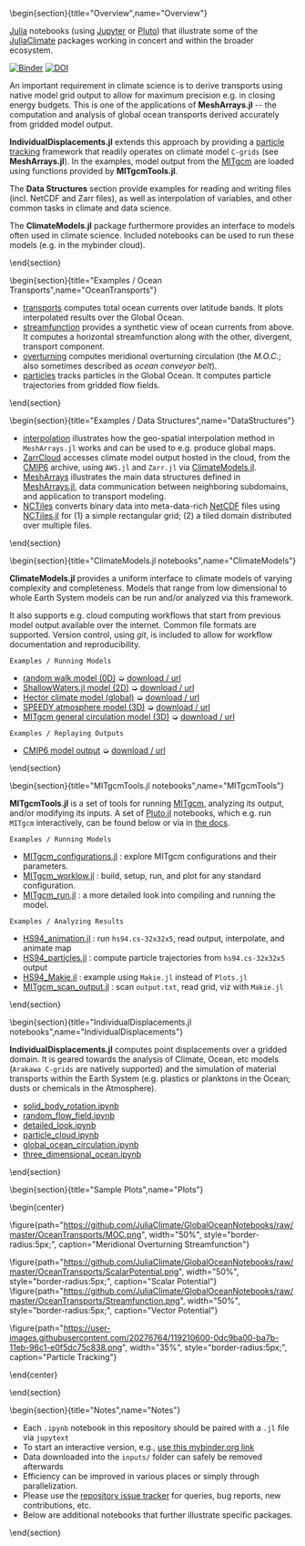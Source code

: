 
\begin{section}{title="Overview",name="Overview"}

[Julia](https://julialang.org) notebooks (using [Jupyter](https://jupyter.org) or [Pluto](https://plutojl.org)) that illustrate some of the [JuliaClimate](https://github.com/JuliaClimate/) packages working in concert and within the broader ecosystem. 

[![Binder](https://mybinder.org/badge_logo.svg)](https://mybinder.org/v2/gh/JuliaClimate/GlobalOceanNotebooks/master)
[![DOI](https://zenodo.org/badge/147266407.svg)](https://zenodo.org/badge/latestdoi/147266407)

An important requirement in climate science is to derive transports using native model grid output to allow for maximum precision e.g. in closing energy budgets. This is one of the applications of **MeshArrays.jl** -- the computation and analysis of global ocean transports derived accurately from gridded model output. 

**IndividualDisplacements.jl** extends this approach by providing a [particle tracking](Lagrangian_and_Eulerian_specification_of_the_flow_field) framework that readily operates on climate model `C-grids` (see **MeshArrays.jl**). In the examples, model output from the [MITgcm](https://mitgcm.readthedocs.io/en/latest/) are loaded using functions provided by **MITgcmTools.jl**.

The **Data Structures** section provide examples for reading and writing files (incl. NetCDF and Zarr files), as well as interpolation of variables, and other common tasks in climate and data science.

The **ClimateModels.jl** package furthermore provides an interface to models often used in climate science. Included notebooks can be used to run these models (e.g. in the mybinder cloud).

\end{section}

\begin{section}{title="Examples / Ocean Transports",name="OceanTransports"}

- [transports](https://nbviewer.jupyter.org/github/JuliaClimate/GlobalOceanNotebooks/blob/master/OceanTransports/04_transports.ipynb) computes total ocean currents over latitude bands. It plots interpolated results over the Global Ocean.
- [streamfunction](https://nbviewer.jupyter.org/github/JuliaClimate/GlobalOceanNotebooks/blob/master/OceanTransports/05_streamfunction.ipynb) provides a synthetic view of ocean currents from above. It computes a horizontal streamfunction along with the other, divergent, transport component.
- [overturning](https://nbviewer.jupyter.org/github/JuliaClimate/GlobalOceanNotebooks/blob/master/OceanTransports/06_overturning.ipynb) computes meridional overturning circulation (the _M.O.C._; also sometimes described as _ocean conveyor belt_).
- [particles](https://nbviewer.jupyter.org/github/JuliaClimate/GlobalOceanNotebooks/blob/master/OceanTransports/07_particles.ipynb) tracks particles in the Global Ocean. It computes particle trajectories from gridded flow fields.

\end{section}

\begin{section}{title="Examples / Data Structures",name="DataStructures"}

- [interpolation](https://nbviewer.jupyter.org/github/JuliaClimate/GlobalOceanNotebooks/blob/master/DataStructures/04_interpolation.ipynb) illustrates how the geo-spatial interpolation method in `MeshArrays.jl` works and can be used to e.g. produce global maps.
- [ZarrCloud](https://nbviewer.jupyter.org/github/JuliaClimate/GlobalOceanNotebooks/blob/master/DataStructures/05_ZarrCloud.ipynb) accesses climate model output hosted in the cloud, from the [CMIP6](https://bit.ly/2WiWmoh) archive, using `AWS.jl` and `Zarr.jl` via [ClimateModels.jl](https://gaelforget.github.io/ClimateModels.jl/dev/).
- [MeshArrays](https://nbviewer.jupyter.org/github/JuliaClimate/GlobalOceanNotebooks/blob/master/DataStructures/01_MeshArrays.ipynb)  illustrates the main data structures defined in [MeshArrays.jl](https://juliaclimate.github.io/MeshArrays.jl/stable/), data communication between neighboring subdomains, and application to transport modeling.
- [NCTiles](https://nbviewer.jupyter.org/github/JuliaClimate/GlobalOceanNotebooks/blob/master/DataStructures/03_nctiles.ipynb) converts binary data into meta-data-rich [NetCDF](https://en.wikipedia.org/wiki/NetCDF) files using [NCTiles.jl](https://gaelforget.github.io/NCTiles.jl/dev) for (1) a simple rectangular grid; (2) a tiled domain distributed over multiple files.

\end{section}

\begin{section}{title="ClimateModels.jl notebooks",name="ClimateModels"}

**ClimateModels.jl** provides a uniform interface to climate models of varying complexity and completeness. Models that range from low dimensional to whole Earth System models can be run and/or analyzed via this framework. 

It also supports e.g. cloud computing workflows that start from previous model output available over the internet. Common file formats are supported. Version control, using _git_, is included to allow for workflow documentation and reproducibility.

`Examples / Running Models`

- [random walk model (0D)](https://gaelforget.github.io/ClimateModels.jl/dev/examples/RandomWalker.html) ➭ [download / url](https://gaelforget.github.io/ClimateModels.jl/dev/examples/RandomWalker.jl)
- [ShallowWaters.jl model (2D)](https://gaelforget.github.io/ClimateModels.jl/dev/examples/ShallowWaters.html) ➭ [download / url](https://gaelforget.github.io/ClimateModels.jl/dev/examples/ShallowWaters.jl)
- [Hector climate model (global)](https://gaelforget.github.io/ClimateModels.jl/dev/examples/Hector.html) ➭ [download / url](https://gaelforget.github.io/ClimateModels.jl/dev/examples/Hector.jl)
- [SPEEDY atmosphere model (3D)](https://gaelforget.github.io/ClimateModels.jl/dev/examples/Speedy.html) ➭ [download / url](https://gaelforget.github.io/ClimateModels.jl/dev/examples/Speedy.jl)
- [MITgcm general circulation model (3D)](https://gaelforget.github.io/ClimateModels.jl/dev/examples/MITgcm.html) ➭ [download / url](https://gaelforget.github.io/ClimateModels.jl/dev/examples/MITgcm.jl)

`Examples / Replaying Outputs`

- [CMIP6 model output](https://gaelforget.github.io/ClimateModels.jl/dev/examples/CMIP6.html) ➭ [download / url](https://gaelforget.github.io/ClimateModels.jl/dev/examples/CMIP6.jl)

\end{section}

\begin{section}{title="MITgcmTools.jl notebooks",name="MITgcmTools"}

**MITgcmTools.jl** is a set of tools for running [MITgcm](https://mitgcm.readthedocs.io/en/latest/?badge=latest), analyzing its output, and/or modifying its inputs. A set of [Pluto.jl](https://github.com/fonsp/Pluto.jl) notebooks, which e.g. run `MITgcm` interactively, can be found below or via in [the docs](https://gaelforget.github.io/MITgcmTools.jl/dev).

`Examples / Running Models`
  
- [MITgcm_configurations.jl](https://gaelforget.github.io/MITgcmTools.jl/dev/examples/MITgcm_configurations.html) : explore MITgcm configurations and their parameters.
- [MITgcm_worklow.jl](https://gaelforget.github.io/MITgcmTools.jl/dev/examples/MITgcm_worklow.html) : build, setup, run, and plot for any standard configuration.
- [MITgcm_run.jl](https://gaelforget.github.io/MITgcmTools.jl/dev/examples/MITgcm_run.html) : a more detailed look into compiling and running the model.

`Examples / Analyzing Results`
  
- [HS94_animation.jl](https://gaelforget.github.io/MITgcmTools.jl/dev/examples/HS94_animation.html) : run `hs94.cs-32x32x5`, read output, interpolate, and animate map
- [HS94_particles.jl](https://gaelforget.github.io/MITgcmTools.jl/dev/examples/HS94_particles.html) : compute particle trajectories from `hs94.cs-32x32x5` output
- [HS94_Makie.jl](https://raw.githubusercontent.com/gaelforget/MITgcmTools.jl/master/examples/HS94_Makie.jl) : example using `Makie.jl` instead of `Plots.jl`
- [MITgcm\_scan\_output.jl](https://raw.githubusercontent.com/gaelforget/MITgcmTools.jl/master/examples/MITgcm_scan_output.jl) : scan `output.txt`, read grid, viz with `Makie.jl` 

\end{section}


\begin{section}{title="IndividualDisplacements.jl notebooks",name="IndividualDisplacements"}

**IndividualDisplacements.jl** computes point displacements over a gridded domain. It is geared towards the analysis of Climate, Ocean, etc models (`Arakawa C-grids` are natively supported) and the simulation of material transports within the Earth System (e.g. plastics or planktons in the Ocean; dusts or chemicals in the Atmosphere). 

- [solid\_body\_rotation.ipynb](https://nbviewer.jupyter.org/github/JuliaClimate/IndividualDisplacements.jl/blob/gh-pages/dev/notebooks/solid_body_rotation.ipynb)
- [random\_flow\_field.ipynb](https://nbviewer.jupyter.org/github/JuliaClimate/IndividualDisplacements.jl/blob/gh-pages/dev/notebooks/random_flow_field.ipynb)
- [detailed\_look.ipynb](https://nbviewer.jupyter.org/github/JuliaClimate/IndividualDisplacements.jl/blob/gh-pages/dev/notebooks/detailed_look.ipynb)
- [particle\_cloud.ipynb](https://nbviewer.jupyter.org/github/JuliaClimate/IndividualDisplacements.jl/blob/gh-pages/dev/notebooks/particle_cloud.ipynb)
- [global\_ocean\_circulation.ipynb](https://nbviewer.jupyter.org/github/JuliaClimate/IndividualDisplacements.jl/blob/gh-pages/dev/notebooks/global_ocean_circulation.ipynb)
- [three\_dimensional\_ocean.ipynb](https://nbviewer.jupyter.org/github/JuliaClimate/IndividualDisplacements.jl/blob/gh-pages/dev/notebooks/three_dimensional_ocean.ipynb)

\end{section}


\begin{section}{title="Sample Plots",name="Plots"}

\begin{center}

  \figure{path="https://github.com/JuliaClimate/GlobalOceanNotebooks/raw/master/OceanTransports/MOC.png", width="50%", style="border-radius:5px;", caption="Meridional Overturning Streamfunction"} 
  
  \figure{path="https://github.com/JuliaClimate/GlobalOceanNotebooks/raw/master/OceanTransports/ScalarPotential.png", width="50%", style="border-radius:5px;", caption="Scalar Potential"} \figure{path="https://github.com/JuliaClimate/GlobalOceanNotebooks/raw/master/OceanTransports/Streamfunction.png", width="50%", style="border-radius:5px;", caption="Vector Potential"}

\figure{path="https://user-images.githubusercontent.com/20276764/119210600-0dc9ba00-ba7b-11eb-96c1-e0f5dc75c838.png", width="35%", style="border-radius:5px;", caption="Particle Tracking"} 

\end{center}

\end{section}

\begin{section}{title="Notes",name="Notes"}

- Each `.ipynb` notebook in this repository should be paired with a `.jl` file via `jupytext`
- To start an interactive version, e.g., [use this mybinder.org link](https://mybinder.org/v2/gh/JuliaClimate/GlobalOceanNotebooks/master)
- Data downloaded into the `inputs/` folder can safely be removed afterwards
- Efficiency can be improved in various places or simply through parallelization.
- Please use the [repository issue tracker](https://guides.github.com/features/issues/) for queries, bug reports, new contributions, etc.
- Below are additional notebooks that further illustrate specific packages.

\end{section}
